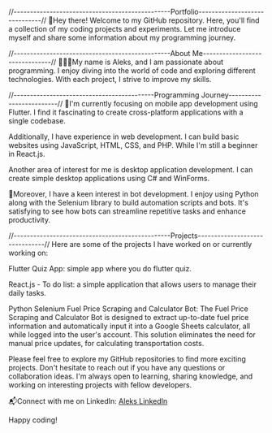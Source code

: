 //------------------------------------------------Portfolio------------------------------//
👋Hey there! Welcome to my GitHub repository. Here, you'll find a collection of my coding projects and experiments. Let me introduce myself and share some information about my programming journey.

//------------------------------------------------About Me-------------------------------//
👨🏼‍💻My name is Aleks, and I am passionate about programming. I enjoy diving into the world of code and exploring different technologies. With each project, I strive to improve my skills.

//-------------------------------------------Programming Journey-------------------------//
📱I'm currently focusing on mobile app development using Flutter. I find it fascinating to create cross-platform applications with a single codebase.

Additionally, I have experience in web development. I can build basic websites using JavaScript, HTML, CSS, and PHP. While I'm still a beginner in React.js.

Another area of interest for me is desktop application development. I can create simple desktop applications using C# and WinForms.

🤖Moreover, I have a keen interest in bot development. I enjoy using Python along with the Selenium library to build automation scripts and bots. It's satisfying to see how bots can streamline repetitive tasks and enhance productivity.

//------------------------------------------------Projects-------------------------------//
Here are some of the projects I have worked on or currently working on:

Flutter Quiz App: simple app where you do flutter quiz. 

React.js - To do list: a simple application that allows users to manage their daily tasks.

Python Selenium Fuel Price Scraping and Calculator Bot: The Fuel Price Scraping and Calculator Bot is designed to extract up-to-date fuel price information and automatically input it into a Google Sheets calculator, all while logged into the user's account. This solution eliminates the need for manual price updates,  for calculating transportation costs.

Please feel free to explore my GitHub repositories to find more exciting projects. Don't hesitate to reach out if you have any questions or collaboration ideas. I'm always open to learning, sharing knowledge, and working on interesting projects with fellow developers.

📬Connect with me on LinkedIn: [Aleks LinkedIn](https://www.linkedin.com/in/aleks-spycha%C5%82a-6590521a4/)

Happy coding!
